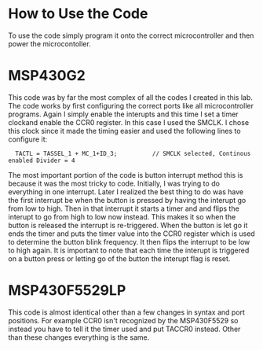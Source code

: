 # How to Use the Code

To use the code simply program it onto the correct microcontroller and then power the microcontoller.

# MSP430G2

This code was by far the most complex of all the codes I created in this lab. The code works by first configuring the correct ports like all microcontroller programs. Again I simply enable the interupts and this time I set a timer clockand enable the CCR0 register. In this case I used the SMCLK. I chose this clock since it made the timing easier and used the following lines to configure it: 
 
      TACTL = TASSEL_1 + MC_1+ID_3;          // SMCLK selected, Continous enabled Divider = 4
     
The most important portion of the code is button interrupt method this is because it was the most tricky to code. Initially, I was trying to do everything in one interrupt. Later I realized the best thing to do was have the first interrupt be when the button is pressed by having the interupt go from low to high. Then in that interrupt it starts a timer and and flips the interupt to go from high to low now instead. This makes it so when the button is released the interrupt is re-triggered. When the button is let go it ends the timer and puts the timer value into the CCR0 register which is used to determine the button blink frequency. It then flips the interrupt to be low to high again. It is important to note that each time the interupt is triggered on a button press or letting go of the button the interupt flag is reset. 

# MSP430F5529LP

This code is almost identical other than a few changes in syntax and port positions. For example CCR0 isn't recognized by the MSP430F5529 so instead you have to tell it the timer used and put TACCR0 instead. Other than these changes everything is the same.
